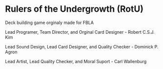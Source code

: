 # Rulers of the Undergrowth (RotU)
Deck building game orginaly made for FBLA

Lead Programer, Team Director, and Orginal Card Designer - Robert C.S.J. Kim

Lead Sound Design, Lead Card Designer, and Quality Checker - Dominick P. Agron

Lead Artist, Lead Quality Checker, and Moral Suport - Carl Wallenburg
